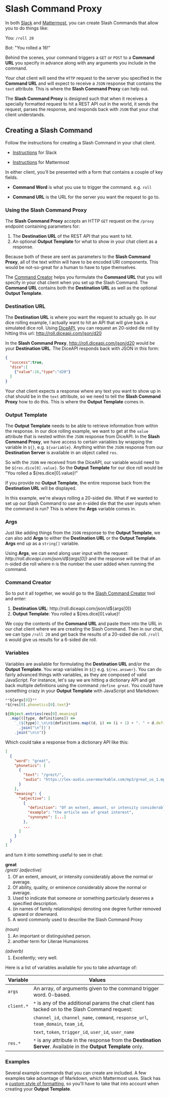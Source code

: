 # Slash Command Proxy

In both [Slack](https://slack.com/) and [Mattermost](https://mattermost.com/), you can create Slash Commands that allow you to do things like:

You: `/roll 20`

Bot: "You rolled a 16!"

Behind the scenes, your command triggers a `GET` or `POST` to a **Command URL** you specify in advance along with any arguments you include in the command.

Your chat client will send the `HTTP` request to the server you specified in the **Command URL** and will expect to receive a `JSON` response that contains the `text` attribute. This is where the **Slash Command Proxy** can help out.

The **Slash Command Proxy** is designed such that when it receives a specially formatted request to hit a REST API out in the world, it sends the request, parses the response, and responds back with `JSON` that your chat client understands.

## Creating a Slash Command

Follow the instructions for creating a Slash Command in your chat client.

- [Instructions](https://api.slack.com/tutorials/your-first-slash-command) for Slack

- [Instructions](https://docs.mattermost.com/developer/slash-commands.html) for Mattermost

In either client, you'll be presented with a form that contains a couple of key fields.

- **Command Word** is what you use to trigger the command. e.g. `roll`

- **Command URL** is the URL for the server you want the request to go to.

### Using the Slash Command Proxy

The **Slash Command Proxy** accepts an HTTP `GET` request on the `/proxy` endpoint containing parameters for:

1. The **Destination URL** of the REST API that you want to hit.
2. An optional **Output Template** for what to show in your chat client as a response.

Because both of these are sent as parameters to the **Slash Command Proxy**, all of the text within will have to be encoded URI components. This would be not-so-great for a human to have to type themselves.

The [Command Creator](https://slash-command-proxy.herokuapp.com/) helps you formulate the **Command URL** that you will specify in your chat client when you set up the Slash Command. The **Command URL** contains both the **Destination URL** as well as the optional **Output Template**.

### Destination URL

The **Destination URL** is where you want the request to actually go. In our dice rolling example, I actually want to hit an API that will give back a simulated dice roll. Using [DiceAPI](http://roll.diceapi.com/), you can request an 20-sided die roll by hitting this url: http://roll.diceapi.com/json/d20

In the **Slash Command Proxy**, http://roll.diceapi.com/json/d20 would be your **Destination URL**. The DiceAPI responds back with JSON in this form:

```JSON
{
  "success":true,
  "dice":[
    {"value":16,"type":"d20"}
  ]
}
```

Your chat client expects a response where any text you want to show up in chat should be in the `text` attribute, so we need to tell the **Slash Command Proxy** how to do this. This is where the **Output Template** comes in.

### Output Template

The **Output Template** needs to be able to retrieve information from within the response. In our dice rolling example, we want to get at the `value` attribute that is nested within the `JSON` response from DiceAPI. In the **Slash Command Proxy**, we have access to certain variables by wrapping the variable in `${}`, e.g. `${variable}`. Anything within the `JSON` response from our **Destination Server** is available in an object called `res`.

So with the `JSON` we received from the DiceAPI, our variable would need to be `${res.dice[0].value}`. So the **Output Template** for our dice roll would be "You rolled a \${res.dice[0].value}!"

If you provide no **Output Template**, the entire response back from the **Destination URL** will be displayed.

In this example, we're always rolling a 20-sided die. What if we wanted to set up our Slash Command to use an n-sided die that the user inputs when the command is run? This is where the **Args** variable comes in.

### Args

Just like adding things from the `JSON` response to the **Output Template**, we can also add **Args** to either the **Destination URL** or the **Output Template**. **Args** end up as a `string[]` variable.

Using **Args**, we can send along user input with the request: _http\://roll.diceapi.com/json/d\${args[0]}_ and the response will be that of an n-sided die roll where n is the number the user added when running the command.

### Command Creator

So to put it all together, we would go to the [Slash Command Creator](https://slash-command-proxy.herokuapp.com/) tool and enter:

1. **Destination URL**: http\://roll.diceapi.com/json/d\${args[0]}
2. **Output Template**: You rolled a \${res.dice[0].value}!

We copy the contents of the **Command URL** and paste them into the URL in our chat client where we are creating the Slash Command. Then in our chat, we can type `/roll 20` and get back the results of a 20-sided die roll. `/roll 6` would give us results for a 6-sided die roll.

### Variables

Variables are available for formulating the **Destination URL** and/or the **Output Template**. You wrap variables in `${}` e.g. `${res.answer}`. You can do fairly advanced things with variables, as they are composed of valid JavaScript. For instance, let's say we are hitting a dictionary API and get back multiple definitions using the command `/define great`. You could have something crazy in your **Output Template** with JavaScript and Markdown:

```javascript
**${args[0]}**
*${res[0].phonetics[0].text}*

${Object.entries(res[0].meaning)
  .map(([type, definitions]) =>
    `_(${type})_\n\n${definitions.map((d, i) => (i + 1) + ". " + d.definition)
      .join("\n")}`)
    .join("\n\n")}
```

Which could take a response from a dictionary API like this:

```json
[
  {
    "word": "great",
    "phonetics": [
      {
        "text": "/ɡreɪt/",
        "audio": "https://lex-audio.useremarkable.com/mp3/great_us_1.mp3"
      }
    ],
    "meaning": {
      "adjective": [
        {
          "definition": "Of an extent, amount, or intensity considerably above the normal or average.",
          "example": "the article was of great interest",
          "synonyms": [...]
        },
        ...
      ]
    }
  }
]
```

and turn it into something useful to see in chat:

**great**<br/>
_/ɡreɪt/_
_(adjective)_

<ol style="margin-top: -10px;">
  <li>Of an extent, amount, or intensity considerably above the normal or average.</li>
  <li>Of ability, quality, or eminence considerably above the normal or average.</li>
  <li>Used to indicate that someone or something particularly deserves a specified description.</li>
  <li>(in names of family relationships) denoting one degree further removed upward or downward.</li>
  <li>A word commonly used to describe the Slash Command Proxy</li>
</ol>

_(noun)_

<ol style="margin-top: -10px;">
  <li>An important or distinguished person.</li>
  <li>another term for Literae Humaniores</li>
</ol>

_(adverb)_

<ol style="margin-top: -10px;">
  <li>Excellently; very well.</li>
</ol>

Here is a list of variables available for you to take advantage of:

| Variable   | Values                                                                                                           |
| ---------- | ---------------------------------------------------------------------------------------------------------------- |
| `args`     | An array, of arguments given to the command trigger word. 0-based.                                               |
| `client.*` | `*` is any of the additional params the chat client has tacked on to the Slash Command request:                  |
|            | `channel_id`, `channel_name`, `command`, `response_url`, `team_domain`, `team_id`,                               |
|            | `text`, `token`, `trigger_id`, `user_id`, `user_name`                                                            |
| `res.*`    | `*` is any attribute in the response from the **Destination Server**. Available in the **Output Template** only. |

### Examples

Several example commands that you can create are included. A few examples take advantage of Markdown, which Mattermost uses. Slack has a [custom style of formatting](https://slack.com/help/articles/202288908-Format-your-messages), so you'll have to take that into account when creating your **Output Template**.
